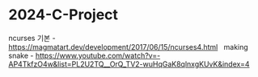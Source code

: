 # 2024-C-Project

ncurses 기본 - https://magmatart.dev/development/2017/06/15/ncurses4.html &nbsp;
making snake - https://www.youtube.com/watch?v=-AP4TkfzO4w&list=PL2U2TQ__OrQ_TV2-wuHqGaK8qlnxgKUvK&index=4
